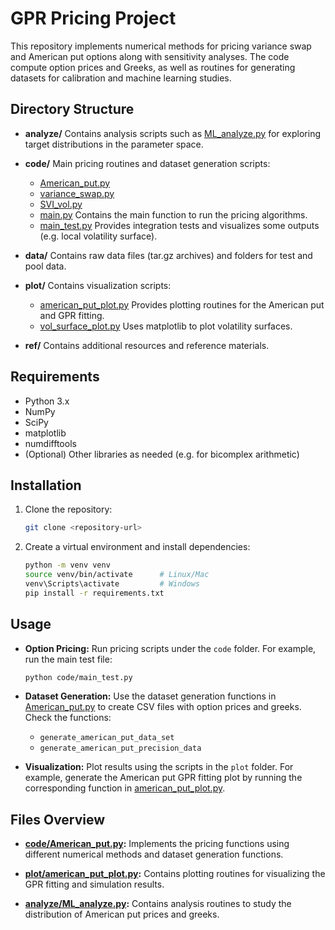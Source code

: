 # GPR Pricing Project

This repository implements numerical methods for pricing variance swap and  American put options along with sensitivity analyses. The code compute option prices and Greeks, as well as routines for generating datasets for calibration and machine learning studies.

## Directory Structure

- **analyze/**
  Contains analysis scripts such as [ML_analyze.py](analyze/ML_analyze.py) for exploring target distributions in the parameter space.

- **code/**
  Main pricing routines and dataset generation scripts:
  - [American_put.py](code/American_put.py)
  - [variance_swap.py](code/variance_swap.py)
  - [SVI_vol.py](code/SVI_vol.py)
  - [main.py](code/main.py)
    Contains the main function to run the pricing algorithms.
  - [main_test.py](code/main_test.py)
    Provides integration tests and visualizes some outputs (e.g. local volatility surface).

- **data/**
  Contains raw data files (tar.gz archives) and folders for test and pool data.

- **plot/**
  Contains visualization scripts:
  - [american_put_plot.py](plot/american_put_plot.py)
    Provides plotting routines for the American put and GPR fitting.
  - [vol_surface_plot.py](plot/vol_surface_plot.py)
    Uses matplotlib to plot volatility surfaces.

- **ref/**
  Contains additional resources and reference materials.

## Requirements

- Python 3.x
- NumPy
- SciPy
- matplotlib
- numdifftools
- (Optional) Other libraries as needed (e.g. for bicomplex arithmetic)

## Installation

1. Clone the repository:
   ```sh
   git clone <repository-url>
   ```

2. Create a virtual environment and install dependencies:
   ```sh
   python -m venv venv
   source venv/bin/activate      # Linux/Mac
   venv\Scripts\activate         # Windows
   pip install -r requirements.txt
   ```

## Usage

- **Option Pricing:**
  Run pricing scripts under the `code` folder. For example, run the main test file:
  ```sh
  python code/main_test.py
  ```

- **Dataset Generation:**
  Use the dataset generation functions in [American_put.py](code/American_put.py) to create CSV files with option prices and greeks. Check the functions:
  - `generate_american_put_data_set`
  - `generate_american_put_precision_data`

- **Visualization:**
  Plot results using the scripts in the `plot` folder. For example, generate the American put GPR fitting plot by running the corresponding function in [american_put_plot.py](plot/american_put_plot.py).

## Files Overview

- **[code/American_put.py](code/American_put.py):**
  Implements the pricing functions using different numerical methods and dataset generation functions.

- **[plot/american_put_plot.py](plot/american_put_plot.py):**
  Contains plotting routines for visualizing the GPR fitting and simulation results.

- **[analyze/ML_analyze.py](analyze/ML_analyze.py):**
  Contains analysis routines to study the distribution of American put prices and greeks.
